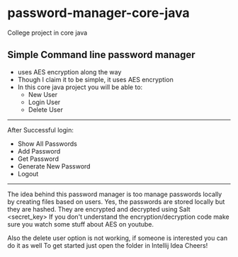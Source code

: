 # password-manager-core-java

College project in core java

## Simple Command line password manager 
* uses AES encryption along the way
* Though I claim it to be simple, it uses AES encryption
* In this core java project you will be able to:
  -  New User
  -  Login User
  -  Delete User
------------------------------------------------------
  After Successful login:
  -  Show All Passwords
  -  Add Password
  -  Get Password
  -  Generate New Password
  -  Logout
------------------------------------------------------
The idea behind this password manager is too manage passwords locally by creating files based on users.
Yes, the passwords are stored locally but they are hashed.
They are encrypted and decrypted using Salt <secret_key>
If you don't understand the encryption/decryption code make sure you watch some stuff about AES on youtube.

Also the delete user option is not working, if someone is interested you can do it as well
To get started just open the folder in Intellij Idea
Cheers!

